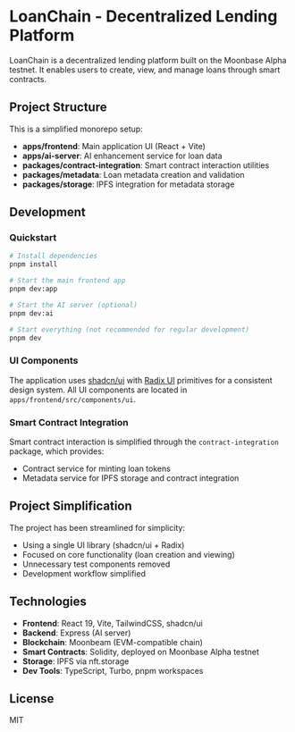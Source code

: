 # LoanChain - Decentralized Lending Platform

LoanChain is a decentralized lending platform built on the Moonbase Alpha testnet. It enables users to create, view, and manage loans through smart contracts.

## Project Structure

This is a simplified monorepo setup:

- **apps/frontend**: Main application UI (React + Vite)
- **apps/ai-server**: AI enhancement service for loan data
- **packages/contract-integration**: Smart contract interaction utilities
- **packages/metadata**: Loan metadata creation and validation
- **packages/storage**: IPFS integration for metadata storage

## Development

### Quickstart

```bash
# Install dependencies
pnpm install

# Start the main frontend app
pnpm dev:app

# Start the AI server (optional)
pnpm dev:ai

# Start everything (not recommended for regular development)
pnpm dev
```

### UI Components

The application uses [shadcn/ui](https://ui.shadcn.com/) with [Radix UI](https://www.radix-ui.com/) primitives for a consistent design system. All UI components are located in `apps/frontend/src/components/ui`.

### Smart Contract Integration

Smart contract interaction is simplified through the `contract-integration` package, which provides:

- Contract service for minting loan tokens
- Metadata service for IPFS storage and contract integration

## Project Simplification

The project has been streamlined for simplicity:

- Using a single UI library (shadcn/ui + Radix)
- Focused on core functionality (loan creation and viewing)
- Unnecessary test components removed
- Development workflow simplified

## Technologies

- **Frontend**: React 19, Vite, TailwindCSS, shadcn/ui
- **Backend**: Express (AI server)
- **Blockchain**: Moonbeam (EVM-compatible chain)
- **Smart Contracts**: Solidity, deployed on Moonbase Alpha testnet
- **Storage**: IPFS via nft.storage
- **Dev Tools**: TypeScript, Turbo, pnpm workspaces

## License

MIT
